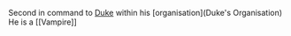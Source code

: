 Second in command to [Duke](Duke.md) within his [organisation](Duke's Organisation)
He is a [[Vampire]]

